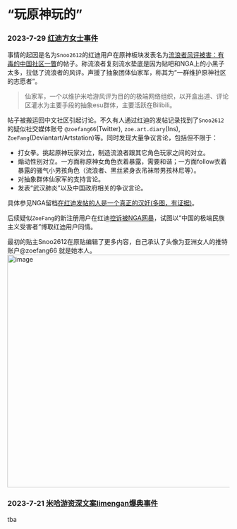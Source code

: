 # “玩原神玩的”

### 2023-7-29 [红迪方女士事件](./zoe_fang/)
事情的起因是名为`Snoo2612`的红迪用户在原神板块发表名为[流浪者风评被害：有毒的中国社区一瞥](./zoe_fang/About_Wanderers_drama_a_glimpse_into_Chinese_toxic_community.jpg)的帖子。称流浪者复刻流水垫底是因为贴吧和NGA上的小黑子太多，拉低了流浪者的风评。声援了抽象团体仙家军，称其为“一群维护原神社区的志愿者”。

> 仙家军，一个以维护米哈游风评为目的的极端网络组织，以开盒出道、评论区灌水为主要手段的抽象esu群体，主要活跃在Bilibili。

帖子被搬运回中文社区引起讨论。不久有人通过红迪的发帖记录找到了`Snoo2612`的疑似社交媒体账号 `@zoefang66`(Twitter), `zoe.art.diary`(Ins), `ZoeFang`(Deviantart/Artstation)等。同时发现大量争议言论，包括但不限于：
- 打女拳。挑起原神玩家对立，制造流浪者跟其它角色玩家之间的对立。
- 煽动性别对立。一方面称原神女角色衣着暴露，需要和谐；一方面follow衣着暴露的骚气小男孩角色（流浪者、黑丝紧身衣吊袜带男孩林尼等）。
- 对抽象群体仙家军的支持言论。
- 发表“武汉肺炎”以及中国政府相关的争议言论。

具体参见NGA留档[在红迪发帖的人是一个真正的汉奸(多图，有证据)](./zoe_fang/在红迪发帖的人是一个真正的汉奸/)。

后续疑似`ZoeFang`的新注册用户在红迪[控诉被NGA网暴](./zoe_fang/The_OP_of_the_Wanderer_drama.jpg)，试图以“中国的极端民族主义受害者”博取红迪用户同情。

最初的贴主Snoo2612在原贴编辑了更多内容，自己承认了头像为亚洲女人的推特账户@zoefang66 就是她本人。<img width="528" alt="image" src="https://github.com/riccaxricca/wyswd/assets/110645427/f85206f7-f2d7-437e-9e5f-5070582dd46e">


### 2023-7-21 [米哈游资深文案limengan爆典事件](./limengan/)
tba
